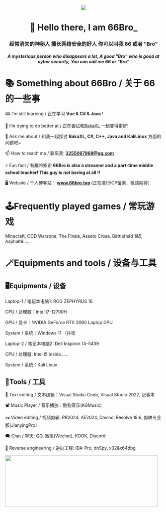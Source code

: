 <p align="center"><img src="https://i.imgur.com/A6bWGFl.gif"/></p>

<h1 align="center">👋 Hello there, I am 66Bro_ </h1>
<h3 align="center">经常消失的神秘人  擅长网络安全的好人  你可以叫我 66 或者 "Bro"</h3>
<h5 align="center">A mysterious person who disappears a lot, A good "Bro" who is good at cyber security, You can call me 66 or "Bro"</h5>

# 📚 Something about 66Bro / 关于 66 的一些事

🕮 I’m still learning / 正在学习 <strong>Vue &amp; C# &amp; Java</strong> !

🤝 I’m trying to do better at / 正在尝试和<a href="https://github.com/BakaXL-Launcher/BakaXL">BakaXL</a> 一起变得更好!

💬 Ask me about / 和我一起探讨 <strong>BakaXL, C#, C++, Java and KaliLinux</strong> 方面的问题吧~

📫 How to reach me / 联系我: <strong>3255067968@qq.com</strong>
                 
⚡ Fun fact / 有趣冷知识 <strong>66Bro is also a streamer and a part-time middle school teacher! This guy is not boring at all !!</strong>

🖥️ Website / 个人博客站：<strong> www.66bro.top </strong> (正在进行ICP备案，敬请期待）

# 🕹️Frequently played games / 常玩游戏

Minecraft, COD Warzone, The Finals, Asseto Crosa, Battlefield 1&amp;5, Asphalt9......

# 🪄Equipments and tools / 设备与工具

## 🖥️Equipments / 设备

Laptop-1 / 笔记本电脑1: ROG ZEPHYRUS 16

CPU / 处理器：Intel i7-12700H

GPU / 显卡：NVIDIA GeForce RTX 3060 Laptop GPU

System / 系统：Windows 11 （扑街

Laptop-2 / 笔记本电脑2: Dell Inspiron 14-5439

CPU / 处理器: Intel i5 inside......

System / 系统：Kali Linux

## 🔧Tools / 工具

📑 Text editing / 文本编辑：Visual Studio Code, Visual Studio 2022, 记事本

📽️ Music Player / 音乐播放：酷狗音乐(KGMusic)

✂️ Video editing / 视频剪辑: PR2024, AE2024, Davinci Resolve 18.6, 剪映专业版(JianyingPro)

🗨️ Chat / 聊天: QQ, 微信(Wechat), KOOK, Discord

📑 Reverse engineering / 逆向工程: IDA-Pro, dnSpy, x32&amp;x64dbg

<p>
  <img align="left" width="490" height="165" src="https://github-readme-stats.vercel.app/api?username=GasterAlpha&show_icons=true&hide_border=false&line_height=20&title_color=f69673&icon_color=1b93c9&show_owner=true"/>
</p>

